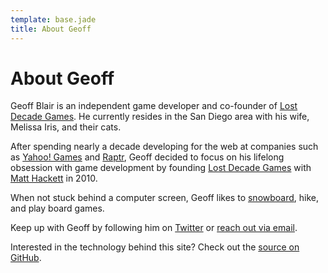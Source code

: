 ```yaml
---
template: base.jade
title: About Geoff
---
```

# About Geoff

Geoff Blair is an independent game developer and co-founder of [Lost Decade Games][1]. He currently resides in the San Diego area with his wife, Melissa Iris, and their cats.

After spending nearly a decade developing for the web at companies such as [Yahoo! Games][4] and [Raptr][5], Geoff decided to focus on his lifelong obsession with game development by founding [Lost Decade Games][1] with [Matt Hackett][6] in 2010.

When not stuck behind a computer screen, Geoff likes to [snowboard][7], hike, and play board games.

Keep up with Geoff by following him on [Twitter][2] or [reach out via email][3].

Interested in the technology behind this site? Check out the [source on GitHub][8].

[1]: http://www.lostdecadegames.com
[2]: https://twitter.com/geoffblair
[3]: mailto:geoff@lostdecadegames.com
[4]: http://games.yahoo.com/
[5]: http://raptr.com/
[6]: http://www.richtaur.com/
[7]: http://youtu.be/jr2jaxn9Ups?t=2m46s
[8]: https://github.com/geoffb/www.geoffblair.com

